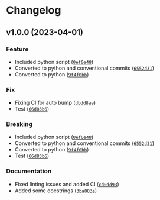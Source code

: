 # Changelog

<!--next-version-placeholder-->

## v1.0.0 (2023-04-01)
### Feature
* Included python script ([`0ef0e48`](https://github.com/tjtharrison/gpush/commit/0ef0e485c2968b16d9e7bfd9736ac119da1b89f0))
* Converted to python and conventional commits ([`6552d31`](https://github.com/tjtharrison/gpush/commit/6552d3110a112029de04e0fd856e072ba6d59057))
* Converted to python ([`9f4f0bb`](https://github.com/tjtharrison/gpush/commit/9f4f0bb8299339e55b601b81231925f7d0c44222))

### Fix
* Fixing CI for auto bump ([`dbdd8ae`](https://github.com/tjtharrison/gpush/commit/dbdd8ae634664092e4c31c9e4b9a3ee189e43325))
* Test ([`66d83b6`](https://github.com/tjtharrison/gpush/commit/66d83b6b04496785155de796f77a74f1d75e8f8d))

### Breaking
* Included python script ([`0ef0e48`](https://github.com/tjtharrison/gpush/commit/0ef0e485c2968b16d9e7bfd9736ac119da1b89f0))
* Converted to python and conventional commits ([`6552d31`](https://github.com/tjtharrison/gpush/commit/6552d3110a112029de04e0fd856e072ba6d59057))
* Converted to python ([`9f4f0bb`](https://github.com/tjtharrison/gpush/commit/9f4f0bb8299339e55b601b81231925f7d0c44222))
* Test ([`66d83b6`](https://github.com/tjtharrison/gpush/commit/66d83b6b04496785155de796f77a74f1d75e8f8d))

### Documentation
* Fixed linting issues and added CI ([`cd0dd93`](https://github.com/tjtharrison/gpush/commit/cd0dd93c5c11843fe21eed8e3eae6676d4ec44b3))
* Added some docstrings ([`3ba003e`](https://github.com/tjtharrison/gpush/commit/3ba003e4417aed8cca2abacbf9bda1a7a249d3e7))
